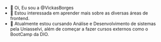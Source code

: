 - 👋 Oi, Eu sou a @VickasBorges
- 👀 Estou interessada em aprender mais sobre as diversas áreas de frontend.
- 🌱 Atualmente estou cursando Análise e Desenvolvimento de sistemas pela Uniasselvi, além de começar a fazer cursos externos como o BootCamp da DIO.

